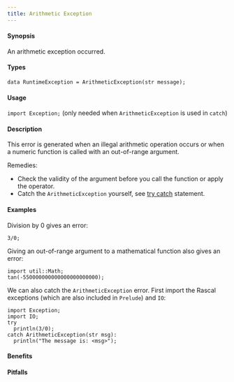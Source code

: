 ```yaml
---
title: Arithmetic Exception
---
```


#### Synopsis

An arithmetic exception occurred.

#### Types

`data RuntimeException = ArithmeticException(str message);`
       
#### Usage

`import Exception;` (only needed when `ArithmeticException` is used in `catch`)

#### Description

This error is generated when an illegal arithmetic operation occurs or when
a numeric function  is called with an out-of-range argument.

Remedies:

*  Check the validity of the argument before you call the function or apply the operator.
*  Catch the `ArithmeticException` yourself, see [try catch]((Rascal:Statements-TryCatch)) statement.

#### Examples

Division by 0 gives an error:
```rascal-shell,error
3/0;
```
Giving an out-of-range argument to a mathematical function also gives an error:
```rascal-shell,error
import util::Math;
tan(-550000000000000000000000);
```
We can also catch the `ArithmeticException` error. First import the Rascal exceptions (which are also included in `Prelude`)
and `IO`:
```rascal-shell
import Exception;
import IO;
try 
  println(3/0); 
catch ArithmeticException(str msg): 
  println("The message is: <msg>");
```

#### Benefits

#### Pitfalls


